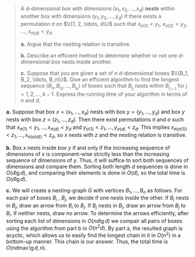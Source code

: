 > A $d$-dimensional box with dimensions $(x_1, x_2, \ldots, x_d)$ **_nests_** within another box with dimensions $(y_1, y_2, \ldots, y_d)$ if there exists a permutation $\pi$ on $\\{1, 2, \ldots, d\\}$ such that $x_{\pi(1)} < y_1$, $x_{\pi(2)} < y_2$, $\ldots$, $x_{\pi(d)} < y_d$.
>
> **a.** Argue that the nesting relation is transitive.
>
> **b.** Describe an efficient method to determine whether or not one $d$-dimensional box nests inside another.
>
> **c.** Suppose that you are given a set of $n$ $d$-dimensional boxes $\\{B_1, B_2, \ldots, B_n\\}$. Give an efficient algorithm to find the longest sequence $\langle B_{i_1}, B_{i_2}, \ldots, B_{i_k} \rangle$ of boxes such that $B_{i_j}$ nests within $B_{i_{j + 1}}$ for $j = 1, 2, \ldots, k - 1$. Express the running time of your algorithm in terms of $n$ and $d$.

**a.** Suppose that box $x = (x_1, \dots, x_d)$ nests with box $y = (y_1, \dots, y_d)$ and box $y$ nests with box $z = (z_1, \dots, z_d)$. Then there exist permutations $\pi$ and $\sigma$ such that $x_{\pi(1)} < y_1, \dots, x_{\pi(d)} < y_d$ and $y_{\sigma(1)} < z_1, \dots, y_{\sigma(d)} < z_d$. This implies $x_{\pi(\sigma(1))} < z_1, \dots, x_{\pi(\sigma(d))} < z_d$, so $x$ nests with $z$ and the nesting relation is transitive.

**b.** Box $x$ nests inside box $y$ if and only if the increasing sequence of dimensions of $x$ is component-wise strictly less than the increasing sequence of dimensions of $y$. Thus, it will suffice to sort both sequences of dimensions and compare them. Sorting both length $d$ sequences is done in $O(d\lg d)$, and comparing their elements is done in $O(d)$, so the total time is $O(d\lg d)$.

**c.** We will create a nesting-graph $G$ with vertices $B_1, \dots, B_n$ as follows. For each pair of boxes $B_i$ , $B_j$, we decide if one nests inside the other. If $B_i$ nests in $B_j$, draw an arrow from $B_i$ to $B_j$. If $B_j$ nests in $B_i$, draw an arrow from $B_j$ to $B_i$. If neither nests, draw no arrow. To determine the arrows efficiently, after sorting each list of dimensions in $O(nd\lg d)$ we compair all pairs of boxes using the algorithm from part b in $O(n^2 d)$. By part a, the resulted graph is acyclic, which allows us to easily find the longest chain in it in $O(n^2)$ in a bottom-up manner. This chain is our answer. Thus, the total time is $O(nd\max\lg d, n)$.
